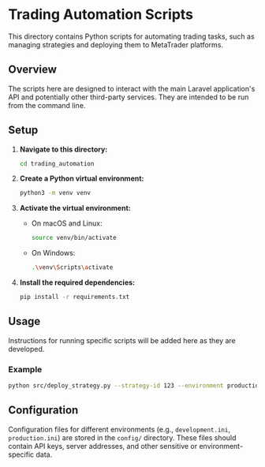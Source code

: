 # Trading Automation Scripts

This directory contains Python scripts for automating trading tasks, such as managing strategies and deploying them to MetaTrader platforms.

## Overview

The scripts here are designed to interact with the main Laravel application's API and potentially other third-party services. They are intended to be run from the command line.

## Setup

1.  **Navigate to this directory:**
    ```bash
    cd trading_automation
    ```

2.  **Create a Python virtual environment:**
    ```bash
    python3 -m venv venv
    ```

3.  **Activate the virtual environment:**
    *   On macOS and Linux:
        ```bash
        source venv/bin/activate
        ```
    *   On Windows:
        ```bash
        .\venv\Scripts\activate
        ```

4.  **Install the required dependencies:**
    ```bash
    pip install -r requirements.txt
    ```

## Usage

Instructions for running specific scripts will be added here as they are developed.

### Example

```bash
python src/deploy_strategy.py --strategy-id 123 --environment production
```

## Configuration

Configuration files for different environments (e.g., `development.ini`, `production.ini`) are stored in the `config/` directory. These files should contain API keys, server addresses, and other sensitive or environment-specific data. 
